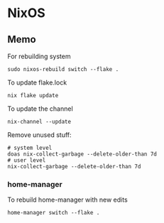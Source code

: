 # NixOS

## Memo

For rebuilding system
```shell
sudo nixos-rebuild switch --flake .
```
To update flake.lock
```shell
nix flake update
```
To update the channel
```shell
nix-channel --update
```
Remove unused stuff:
```shell
# system level
doas nix-collect-garbage --delete-older-than 7d
# user level
nix-collect-garbage --delete-older-than 7d
```

### home-manager

To rebuild home-manager with new edits
```shell
home-manager switch --flake .
```
